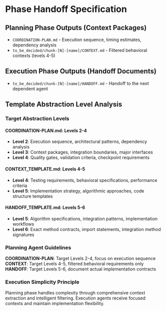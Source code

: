 # Phase Handoff Specification

## Planning Phase Outputs (Context Packages)

- `COORDINATION-PLAN.md` - Execution sequence, timing estimates, dependency analysis
- `to_be_decided/chunk-[N]-[name]/CONTEXT.md` - Filtered behavioral contexts (levels 4-5)

## Execution Phase Outputs (Handoff Documents)

- `to_be_decided/chunk-[N]-[name]/HANDOFF.md` - Handoff to the next dependent agent

## Template Abstraction Level Analysis

### Target Abstraction Levels

#### COORDINATION-PLAN.md: Levels 2-4
- **Level 2**: Execution sequence, architectural patterns, dependency analysis
- **Level 3**: Context packages, integration boundaries, major interfaces  
- **Level 4**: Quality gates, validation criteria, checkpoint requirements

#### CONTEXT_TEMPLATE.md: Levels 4-5
- **Level 4**: Testing requirements, behavioral specifications, performance criteria
- **Level 5**: Implementation strategy, algorithmic approaches, code structure templates

#### HANDOFF_TEMPLATE.md: Levels 5-6
- **Level 5**: Algorithm specifications, integration patterns, implementation workflows
- **Level 6**: Exact method contracts, import statements, integration method signatures

### Planning Agent Guidelines

**COORDINATION-PLAN**: Target Levels 2-4, focus on execution sequence
**CONTEXT**: Target Levels 4-5, filtered behavioral requirements only
**HANDOFF**: Target Levels 5-6, document actual implementation contracts

### Execution Simplicity Principle
Planning phase handles complexity through comprehensive context extraction and intelligent filtering. Execution agents receive focused contexts and maintain implementation flexibility.
